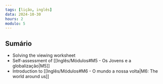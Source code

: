 ```yaml
---
tags: [lição, inglês]
data: 2024-10-30
hours: 2
modulo: 5
---
```


## Sumário
- Solving the viewing worksheet
- Self-assessment of [[Inglês/Módulos#M5 - Os Jovens e a globalização|M5]]
- Introduction to [[Inglês/Módulos#M6 - O mundo a nossa volta|M6: The world around us]]
